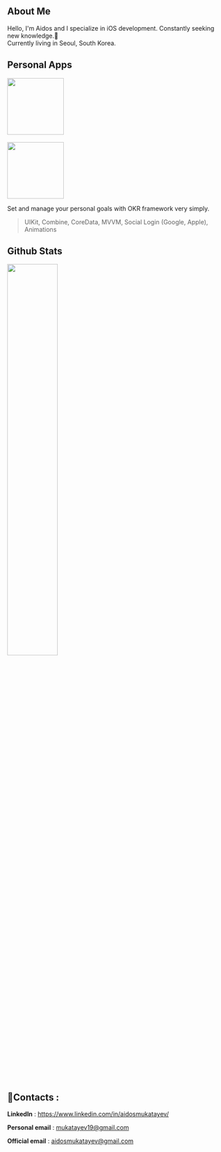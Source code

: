 ## About Me
Hello, I'm Aidos and I specialize in iOS development. Constantly seeking new knowledge.:iphone:<br>
Currently living in Seoul, South Korea.

## Personal Apps
<img src="https://user-images.githubusercontent.com/53441647/214018934-b3dce3a3-6224-484a-81e2-a97baa2c478b.png" width="130"/><br><br><a href="https://apps.apple.com/us/app/id1528701640"><img src="https://www.atrinh.com/list/images/download.svg" width="130"></a>

Set and manage your personal goals with OKR framework very simply.

> UIKit, Combine, CoreData, MVVM, Social Login (Google, Apple), Animations

## Github Stats
<img  src="https://github-readme-streak-stats.herokuapp.com/?user=mukatayev1&theme=dark" width="48%" >

## :iphone:Contacts :
**LinkedIn** : https://www.linkedin.com/in/aidosmukatayev/

**Personal email** : mukatayev19@gmail.com

**Official email** : aidosmukatayev@gmail.com


